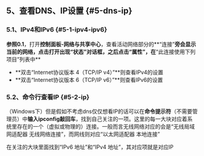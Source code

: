## 5、查看DNS、IP设置 {#5-dns-ip}

### 5.1、IPv4和IPv6 {#5-1-ipv4-ipv6}

**参照0.1**，打开**控制面板-网络与共享中心**，查看活动网络部分的**“连接”**旁会显示当前的网络，**点击打开出现“状态”**对话框，之后**点击“属性”**，在**“此连接使用下列项目”列表中**

*   **双击“Internet协议版本 4（TCP/IP v4）”**则查看IPv4的设置
*   **双击“Internet协议版本 6（TCP/IP v6）”**则查看IPv6的设置

### 5.2、命令行查看IP {#5-2-ip}

（Windows下）但是假如不考虑dns仅仅想看IP的话可以在**命令提示符**（不需要管理员）中**输入ipconfig敲回车**，找到自己关注的一项。这里的每一大块对应着系统里存在的一个（虚拟或物理的）连接。一般而言无线网络对应的会是“无线局域网适配器 无线网络连接”，而网线则对应“以太网适配器 本地连接”

在关注的大块里面找到“IPv6 地址”和“IPv4 地址”，其对应项就是对应IP